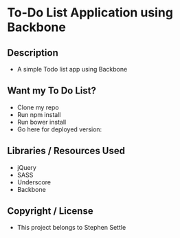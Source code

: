 # To-Do List Application using Backbone

## Description
 * A simple Todo list app using Backbone

## Want my To Do List?
 * Clone my repo
 * Run npm install
 * Run bower install
 * Go here for deployed version:

## Libraries / Resources Used
 * jQuery
 * SASS
 * Underscore
 * Backbone

## Copyright / License
 * This project belongs to Stephen Settle